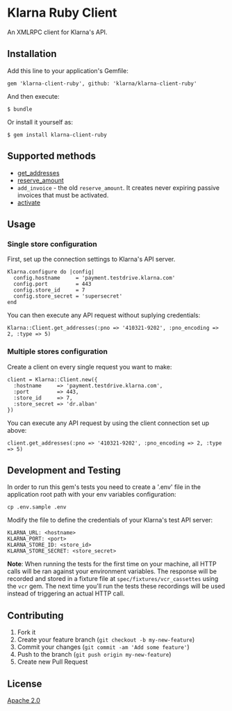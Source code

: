 # Klarna Ruby Client

An XMLRPC client for Klarna's API.

## Installation

Add this line to your application's Gemfile:

    gem 'klarna-client-ruby', github: 'klarna/klarna-client-ruby'

And then execute:

    $ bundle

Or install it yourself as:

    $ gem install klarna-client-ruby

## Supported methods

  * [get_addresses](https://integration.klarna.com/en/api/advanced-integration/functions/getaddresses)
  * [reserve_amount](https://integration.klarna.com/en/api/advanced-integration/functions/reserveamount/)
  * `add_invoice` - the old `reserve_amount`. It creates never expiring passive invoices that must be activated.
  * [activate](https://integration.klarna.com/en/api/advanced-integration/functions/activate)

## Usage

### Single store configuration

First, set up the connection settings to Klarna's API server.

    Klarna.configure do |config|
      config.hostname     = 'payment.testdrive.klarna.com'
      config.port         = 443
      config.store_id     = 7
      config.store_secret = 'supersecret'
    end

You can then execute any API request without suplying credentials:

    Klarna::Client.get_addresses(:pno => '410321-9202', :pno_encoding => 2, :type => 5)


### Multiple stores configuration

Create a client on every single request you want to make:

    client = Klarna::Client.new({
      :hostname     => 'payment.testdrive.klarna.com',
      :port         => 443,
      :store_id     => 7,
      :store_secret => 'dr.alban'
    })

You can execute any API request by using the client connection set up above:

    client.get_addresses(:pno => '410321-9202', :pno_encoding => 2, :type => 5)

## Development and Testing

In order to run this gem's tests you need to create a '.env' file in the application root path with your env variables configuration:

    cp .env.sample .env

Modify the file to define the credentials of your Klarna's test API server:

    KLARNA_URL: <hostname>
    KLARNA_PORT: <port>
    KLARNA_STORE_ID: <store_id>
    KLARNA_STORE_SECRET: <store_secret>

**Note**: When running the tests for the first time on your machine, all HTTP calls will be ran against your environment variables. The response will be recorded and stored in a fixture file at `spec/fixtures/vcr_cassettes` using the `vcr` gem. The next time you'll run the tests these recordings will be used instead of triggering an actual HTTP call.

## Contributing

  1. Fork it
  2. Create your feature branch (`git checkout -b my-new-feature`)
  3. Commit your changes (`git commit -am 'Add some feature'`)
  4. Push to the branch (`git push origin my-new-feature`)
  5. Create new Pull Request

## License

[Apache 2.0](LICENSE)
